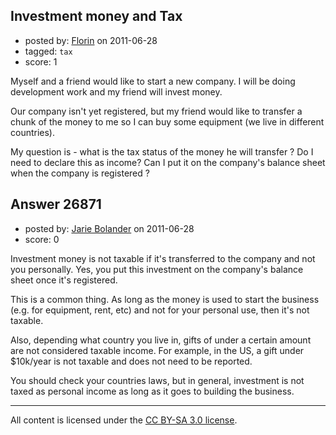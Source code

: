 ## Investment money and Tax

- posted by: [Florin](https://stackexchange.com/users/-1/11557-florin) on 2011-06-28
- tagged: `tax`
- score: 1

Myself and a friend would like to start a new company. 
I will be doing development work and my friend will invest money.

Our company isn't yet registered, but my friend would like to transfer a chunk of the money to me so I can buy some equipment (we live in different countries).

My question is - what is the tax status of the money he will transfer ? Do I need to declare this as income? Can I put it on the company's balance sheet when the company is registered ?



## Answer 26871

- posted by: [Jarie Bolander](https://stackexchange.com/users/-1/585-jarie-bolander) on 2011-06-28
- score: 0

Investment money is not taxable if it's transferred to the company and not you personally. Yes, you put this investment on the company's balance sheet once it's registered. 

This is a common thing. As long as the money is used to start the business (e.g. for equipment, rent, etc) and not for your personal use, then it's not taxable.

Also, depending what country you live in, gifts of under a certain amount are not considered taxable income. For example, in the US, a gift under $10k/year is not taxable and does not need to be reported.

You should check your countries laws, but in general, investment is not taxed as personal income as long as it goes to building the business.



---

All content is licensed under the [CC BY-SA 3.0 license](https://creativecommons.org/licenses/by-sa/3.0/).
